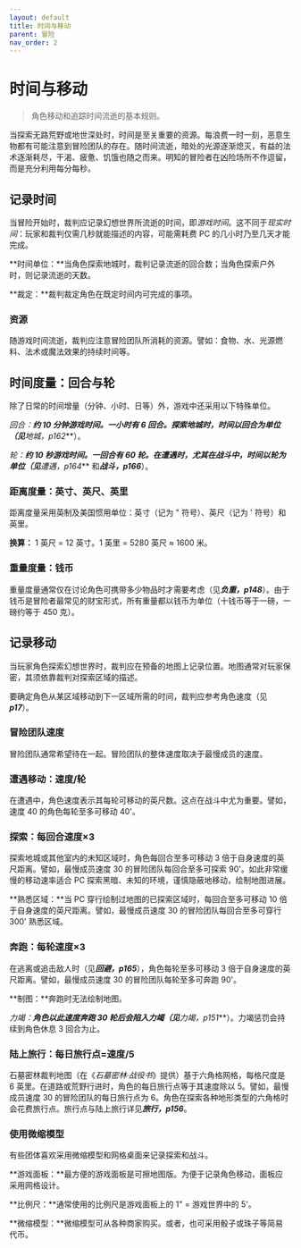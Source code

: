 ```yaml
---
layout: default
title: 时间与移动
parent: 冒险
nav_order: 2
---
```


# 时间与移动

> 角色移动和追踪时间流逝的基本规则。

当探索无路荒野或地世深处时，时间是至关重要的资源。每浪费一时一刻，恶意生物都有可能注意到冒险团队的存在。随时间流逝，暗处的光源逐渐熄灭，有益的法术逐渐耗尽，干渴、疲惫、饥饿也随之而来。明知的冒险者在凶险场所不作逗留，而是充分利用每分每秒。

## 记录时间

当冒险开始时，裁判应记录幻想世界所流逝的时间，即*游戏时间*。这不同于*现实时间*：玩家和裁判仅需几秒就能描述的内容，可能需耗费 PC 的几小时乃至几天才能完成。

**时间单位：**当角色探索地城时，裁判记录流逝的回合数；当角色探索户外时，则记录流逝的天数。

**裁定：**裁判裁定角色在既定时间内可完成的事项。

### 资源

随游戏时间流逝，裁判应注意冒险团队所消耗的资源。譬如：食物、水、光源燃料、法术或魔法效果的持续时间等。

## 时间度量：回合与轮

除了日常的时间增量（分钟、小时、日等）外，游戏中还采用以下特殊单位。

**回合：**约 10 分钟游戏时间。一小时有 6 回合。探索地城时，时间以回合为单位（见***地城，p162***）。

**轮：**约 10 秒游戏时间。一回合有 60 轮。在遭遇时，尤其在战斗中，时间以轮为单位（见***遭遇，p164*** 和***战斗，p166***）。

### 距离度量：英寸、英尺、英里

距离度量采用英制及美国惯用单位：英寸（记为 " 符号）、英尺（记为 ' 符号）和英里。

**换算：** 1 英尺 = 12 英寸。1 英里 = 5280 英尺 ≈ 1600 米。

### 重量度量：钱币

重量度量通常仅在讨论角色可携带多少物品时才需要考虑（见***负重，p148***）。由于钱币是冒险者最常见的财宝形式，所有重量都以钱币为单位（十钱币等于一磅，一磅约等于 450 克）。

## 记录移动

当玩家角色探索幻想世界时，裁判应在预备的地图上记录位置。地图通常对玩家保密，其须依靠裁判对探索区域的描述。

要确定角色从某区域移动到下一区域所需的时间，裁判应参考角色速度（见 ***p17***）。

### 冒险团队速度

冒险团队通常希望待在一起。冒险团队的整体速度取决于最慢成员的速度。

### 遭遇移动：速度/轮

在遭遇中，角色速度表示其每轮可移动的英尺数。这点在战斗中尤为重要。譬如，速度 40 的角色每轮至多可移动 40'。

### 探索：每回合速度×3

探索地城或其他室内的未知区域时，角色每回合至多可移动 3 倍于自身速度的英尺距离。譬如，最慢成员速度 30 的冒险团队每回合至多可探索 90'。如此非常缓慢的移动速率适合 PC 探索黑暗、未知的环境，谨慎隐蔽地移动，绘制地图进展。

**熟悉区域：**当 PC 穿行绘制过地图的已探索区域时，每回合至多可移动 10 倍于自身速度的英尺距离。譬如，最慢成员速度 30 的冒险团队每回合至多可穿行 300' 熟悉区域。

### 奔跑：每轮速度×3

在逃离或追击敌人时（见***回避，p165***），角色每轮至多可移动 3 倍于自身速度的英尺距离。譬如，最慢成员速度 30 的冒险团队每轮至多可奔跑 90'。

**制图：**奔跑时无法绘制地图。

**力竭：**角色以此速度奔跑 30 轮后会陷入力竭（见***力竭，p151***）。力竭惩罚会持续到角色休息 3 回合为止。

### 陆上旅行：每日旅行点=速度/5

石墓密林裁判地图（在《*石墓密林·战役书*》提供）基于六角格网格，每格尺度是 6 英里。在道路或荒野行进时，角色的每日旅行点等于其速度除以 5。譬如，最慢成员速度 30 的冒险团队的每日旅行点为 6。角色在探索各种地形类型的六角格时会花费旅行点。旅行点与陆上旅行详见***旅行，p156***。

### 使用微缩模型

有些团体喜欢采用微缩模型和网格桌面来记录探索和战斗。

**游戏面板：**最方便的游戏面板是可擦地图版。为便于记录角色移动，面板应采用网格设计。

**比例尺：**通常使用的比例尺是游戏面板上的 1" = 游戏世界中的 5'。

**微缩模型：**微缩模型可从各种商家购买。或者，也可采用骰子或珠子等简易代币。
